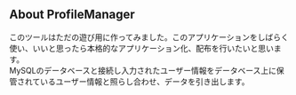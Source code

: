 ## About ProfileManager
このツールはただの遊び用に作ってみました。このアプリケーションをしばらく使い、いいと思ったら本格的なアプリケーション化、配布を行いたいと思います。
</br>
MySQLのデータベースと接続し入力されたユーザー情報をデータベース上に保管されているユーザー情報と照らし合わせ、データを引き出します。
</br>
